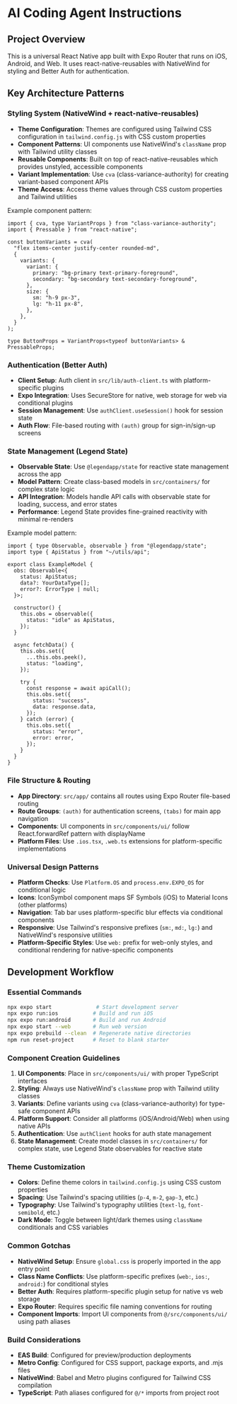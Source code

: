 # AI Coding Agent Instructions

## Project Overview
This is a universal React Native app built with Expo Router that runs on iOS, Android, and Web. It uses react-native-reusables with NativeWind for styling and Better Auth for authentication.

## Key Architecture Patterns

### Styling System (NativeWind + react-native-reusables)
- **Theme Configuration**: Themes are configured using Tailwind CSS configuration in `tailwind.config.js` with CSS custom properties
- **Component Patterns**: UI components use NativeWind's `className` prop with Tailwind utility classes
- **Reusable Components**: Built on top of react-native-reusables which provides unstyled, accessible components
- **Variant Implementation**: Use `cva` (class-variance-authority) for creating variant-based component APIs
- **Theme Access**: Access theme values through CSS custom properties and Tailwind utilities

Example component pattern:
```tsx
import { cva, type VariantProps } from "class-variance-authority";
import { Pressable } from "react-native";

const buttonVariants = cva(
  "flex items-center justify-center rounded-md",
  {
    variants: {
      variant: {
        primary: "bg-primary text-primary-foreground",
        secondary: "bg-secondary text-secondary-foreground",
      },
      size: {
        sm: "h-9 px-3",
        lg: "h-11 px-8",
      },
    },
  }
);

type ButtonProps = VariantProps<typeof buttonVariants> & PressableProps;
```

### Authentication (Better Auth)
- **Client Setup**: Auth client in `src/lib/auth-client.ts` with platform-specific plugins
- **Expo Integration**: Uses SecureStore for native, web storage for web via conditional plugins
- **Session Management**: Use `authClient.useSession()` hook for session state
- **Auth Flow**: File-based routing with `(auth)` group for sign-in/sign-up screens

### State Management (Legend State)
- **Observable State**: Use `@legendapp/state` for reactive state management across the app
- **Model Pattern**: Create class-based models in `src/containers/` for complex state logic
- **API Integration**: Models handle API calls with observable state for loading, success, and error states
- **Performance**: Legend State provides fine-grained reactivity with minimal re-renders

Example model pattern:
```tsx
import { type Observable, observable } from "@legendapp/state";
import type { ApiStatus } from "~/utils/api";

export class ExampleModel {
  obs: Observable<{
    status: ApiStatus;
    data?: YourDataType[];
    error?: ErrorType | null;
  }>;

  constructor() {
    this.obs = observable({
      status: "idle" as ApiStatus,
    });
  }

  async fetchData() {
    this.obs.set({
      ...this.obs.peek(),
      status: "loading",
    });

    try {
      const response = await apiCall();
      this.obs.set({
        status: "success",
        data: response.data,
      });
    } catch (error) {
      this.obs.set({
        status: "error",
        error: error,
      });
    }
  }
}
```

### File Structure & Routing
- **App Directory**: `src/app/` contains all routes using Expo Router file-based routing
- **Route Groups**: `(auth)` for authentication screens, `(tabs)` for main app navigation
- **Components**: UI components in `src/components/ui/` follow React.forwardRef pattern with displayName
- **Platform Files**: Use `.ios.tsx`, `.web.ts` extensions for platform-specific implementations

### Universal Design Patterns
- **Platform Checks**: Use `Platform.OS` and `process.env.EXPO_OS` for conditional logic
- **Icons**: IconSymbol component maps SF Symbols (iOS) to Material Icons (other platforms)
- **Navigation**: Tab bar uses platform-specific blur effects via conditional components
- **Responsive**: Use Tailwind's responsive prefixes (`sm:`, `md:`, `lg:`) and NativeWind's responsive utilities
- **Platform-Specific Styles**: Use `web:` prefix for web-only styles, and conditional rendering for native-specific components

## Development Workflow

### Essential Commands
```bash
npx expo start              # Start development server
npx expo run:ios           # Build and run iOS
npx expo run:android       # Build and run Android
npx expo start --web       # Run web version
npx expo prebuild --clean  # Regenerate native directories
npm run reset-project      # Reset to blank starter
```

### Component Creation Guidelines
1. **UI Components**: Place in `src/components/ui/` with proper TypeScript interfaces
2. **Styling**: Always use NativeWind's `className` prop with Tailwind utility classes
3. **Variants**: Define variants using `cva` (class-variance-authority) for type-safe component APIs
4. **Platform Support**: Consider all platforms (iOS/Android/Web) when using native APIs
5. **Authentication**: Use `authClient` hooks for auth state management
6. **State Management**: Create model classes in `src/containers/` for complex state, use Legend State observables for reactive state

### Theme Customization
- **Colors**: Define theme colors in `tailwind.config.js` using CSS custom properties
- **Spacing**: Use Tailwind's spacing utilities (`p-4`, `m-2`, `gap-3`, etc.)
- **Typography**: Use Tailwind's typography utilities (`text-lg`, `font-semibold`, etc.)
- **Dark Mode**: Toggle between light/dark themes using `className` conditionals and CSS variables

### Common Gotchas
- **NativeWind Setup**: Ensure `global.css` is properly imported in the app entry point
- **Class Name Conflicts**: Use platform-specific prefixes (`web:`, `ios:`, `android:`) for conditional styles
- **Better Auth**: Requires platform-specific plugin setup for native vs web storage
- **Expo Router**: Requires specific file naming conventions for routing
- **Component Imports**: Import UI components from `@/src/components/ui/` using path aliases

### Build Considerations
- **EAS Build**: Configured for preview/production deployments
- **Metro Config**: Configured for CSS support, package exports, and .mjs files
- **NativeWind**: Babel and Metro plugins configured for Tailwind CSS compilation
- **TypeScript**: Path aliases configured for `@/*` imports from project root
